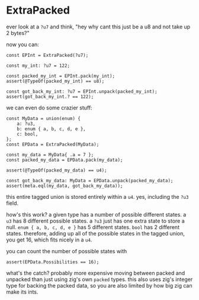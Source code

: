 # ExtraPacked

ever look at a `?u7` and think, "hey why cant this just be a u8 and not take up 2 bytes?"

now you can:

```zig
const EPInt = ExtraPacked(?u7);

const my_int: ?u7 = 122;

const packed_my_int = EPInt.pack(my_int);
assert(@TypeOf(packed_my_int) == u8);

const got_back_my_int: ?u7 = EPInt.unpack(packed_my_int);
assert(got_back_my_int.? == 122);
```

we can even do some crazier stuff:

```zig
const MyData = union(enum) {
    a: ?u3,
    b: enum { a, b, c, d, e },
    c: bool,
};
const EPData = ExtraPacked(MyData);

const my_data = MyData{ .a = 7 };
const packed_my_data = EPData.pack(my_data);

assert(@TypeOf(packed_my_data) == u4);

const got_back_my_data: MyData = EPData.unpack(packed_my_data);
assert(meta.eql(my_data, got_back_my_data));

```

this entire tagged union is stored entirely within a `u4`. yes, including the `?u3` field.

how's this work? a given type has a number of possible different states. a `u3` has 8 different possible states. a `?u3` just has one extra state to store a null. `enum { a, b, c, d, e }` has 5 different states. `bool` has 2 different states. therefore, adding up all of the possible states in the tagged union, you get 16, which fits nicely in a `u4`.

you can count the number of possible states with

```zig
assert(EPData.Possibilities == 16);
```

what's the catch? probably more expensive moving between packed and unpacked than just using zig's own `packed` types. this also uses zig's integer type for backing the packed data, so you are also limited by how big zig can make its ints.

